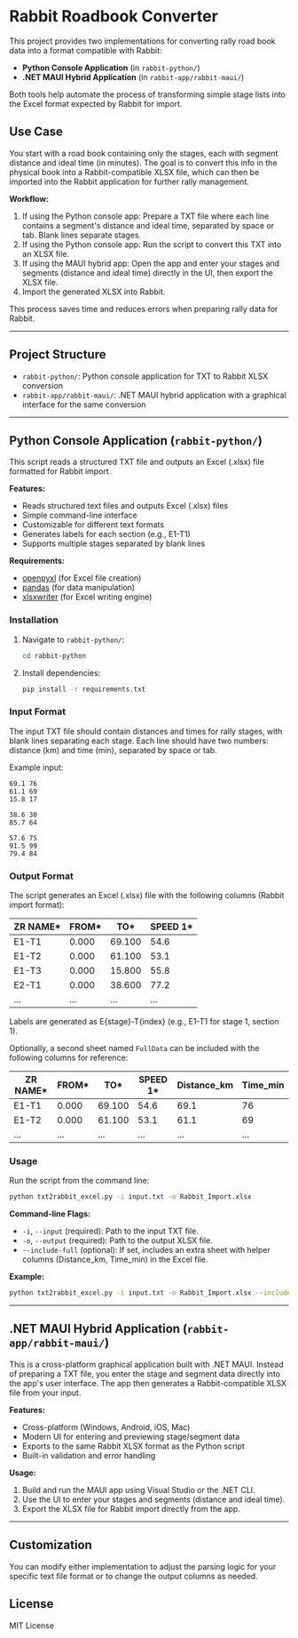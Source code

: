 

# Rabbit Roadbook Converter

This project provides two implementations for converting rally road book data into a format compatible with Rabbit:

- **Python Console Application** (in `rabbit-python/`)
- **.NET MAUI Hybrid Application** (in `rabbit-app/rabbit-maui/`)

Both tools help automate the process of transforming simple stage lists into the Excel format expected by Rabbit for import.


## Use Case

You start with a road book containing only the stages, each with segment distance and ideal time (in minutes). The goal is to convert this info in the physical book into a Rabbit-compatible XLSX file, which can then be imported into the Rabbit application for further rally management.

**Workflow:**
1. If using the Python console app: Prepare a TXT file where each line contains a segment's distance and ideal time, separated by space or tab. Blank lines separate stages.
2. If using the Python console app: Run the script to convert this TXT into an XLSX file.
3. If using the MAUI hybrid app: Open the app and enter your stages and segments (distance and ideal time) directly in the UI, then export the XLSX file.
4. Import the generated XLSX into Rabbit.

This process saves time and reduces errors when preparing rally data for Rabbit.

---

## Project Structure

- `rabbit-python/`: Python console application for TXT to Rabbit XLSX conversion
- `rabbit-app/rabbit-maui/`: .NET MAUI hybrid application with a graphical interface for the same conversion

---


## Python Console Application (`rabbit-python/`)

This script reads a structured TXT file and outputs an Excel (.xlsx) file formatted for Rabbit import.

**Features:**
- Reads structured text files and outputs Excel (.xlsx) files
- Simple command-line interface
- Customizable for different text formats
- Generates labels for each section (e.g., E1-T1)
- Supports multiple stages separated by blank lines

**Requirements:**
- [openpyxl](https://pypi.org/project/openpyxl/) (for Excel file creation)
- [pandas](https://pypi.org/project/pandas/) (for data manipulation)
- [xlsxwriter](https://pypi.org/project/XlsxWriter/) (for Excel writing engine)


### Installation
1. Navigate to `rabbit-python/`:
   ```sh
   cd rabbit-python
   ```
2. Install dependencies:
   ```sh
   pip install -r requirements.txt
   ```


### Input Format
The input TXT file should contain distances and times for rally stages, with blank lines separating each stage. Each line should have two numbers: distance (km) and time (min), separated by space or tab.

Example input:
```
69.1 76
61.1 69
15.8 17

38.6 30
85.7 64

57.6 75
91.5 99
79.4 84
```



### Output Format
The script generates an Excel (.xlsx) file with the following columns (Rabbit import format):

| ZR NAME* | FROM*  | TO*    | SPEED 1* |
|----------|--------|--------|----------|
| E1-T1    | 0.000  | 69.100 | 54.6     |
| E1-T2    | 0.000  | 61.100 | 53.1     |
| E1-T3    | 0.000  | 15.800 | 55.8     |
| E2-T1    | 0.000  | 38.600 | 77.2     |
| ...      | ...    | ...    | ...      |

Labels are generated as E{stage}-T{index} (e.g., E1-T1 for stage 1, section 1).

Optionally, a second sheet named `FullData` can be included with the following columns for reference:

| ZR NAME* | FROM*  | TO*    | SPEED 1* | Distance_km | Time_min |
|----------|--------|--------|----------|-------------|----------|
| E1-T1    | 0.000  | 69.100 | 54.6     | 69.1        | 76       |
| E1-T2    | 0.000  | 61.100 | 53.1     | 61.1        | 69       |
| ...      | ...    | ...    | ...      | ...         | ...      |


### Usage
Run the script from the command line:
```sh
python txt2rabbit_excel.py -i input.txt -o Rabbit_Import.xlsx
```

**Command-line Flags:**
- `-i`, `--input` (required): Path to the input TXT file.
- `-o`, `--output` (required): Path to the output XLSX file.
- `--include-full` (optional): If set, includes an extra sheet with helper columns (Distance_km, Time_min) in the Excel file.

**Example:**
```sh
python txt2rabbit_excel.py -i input.txt -o Rabbit_Import.xlsx --include-full
```


---


## .NET MAUI Hybrid Application (`rabbit-app/rabbit-maui/`)

This is a cross-platform graphical application built with .NET MAUI. Instead of preparing a TXT file, you enter the stage and segment data directly into the app's user interface. The app then generates a Rabbit-compatible XLSX file from your input.

**Features:**
- Cross-platform (Windows, Android, iOS, Mac)
- Modern UI for entering and previewing stage/segment data
- Exports to the same Rabbit XLSX format as the Python script
- Built-in validation and error handling

**Usage:**
1. Build and run the MAUI app using Visual Studio or the .NET CLI.
2. Use the UI to enter your stages and segments (distance and ideal time).
3. Export the XLSX file for Rabbit import directly from the app.

---

## Customization
You can modify either implementation to adjust the parsing logic for your specific text file format or to change the output columns as needed.



## License
MIT License
